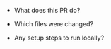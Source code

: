 <!-- Describe the change and why it is needed -->

- What does this PR do?

- Which files were changed?

- Any setup steps to run locally?
